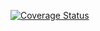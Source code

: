 [![Coverage Status](https://coveralls.io/repos/github/OKiMaureen/favorite-things/badge.svg?branch=develop)](https://coveralls.io/github/OKiMaureen/favorite-things?branch=develop)
